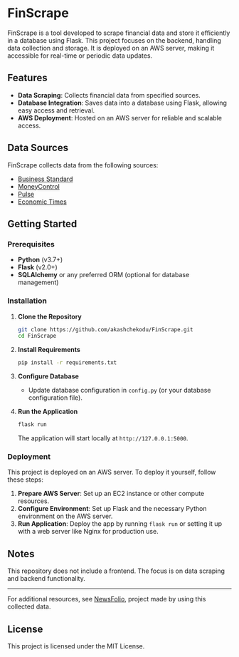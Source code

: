 # FinScrape

FinScrape is a tool developed to scrape financial data and store it efficiently in a database using Flask. This project focuses on the backend, handling data collection and storage. It is deployed on an AWS server, making it accessible for real-time or periodic data updates.

## Features

- **Data Scraping**: Collects financial data from specified sources.
- **Database Integration**: Saves data into a database using Flask, allowing easy access and retrieval.
- **AWS Deployment**: Hosted on an AWS server for reliable and scalable access.

## Data Sources

FinScrape collects data from the following sources:

- [Business Standard](https://www.business-standard.com/)
- [MoneyControl](https://www.moneycontrol.com/)
- [Pulse](https://pulse.zerodha.com/)
- [Economic Times](https://economictimes.indiatimes.com/)


## Getting Started

### Prerequisites

- **Python** (v3.7+)
- **Flask** (v2.0+)
- **SQLAlchemy** or any preferred ORM (optional for database management)

### Installation

1. **Clone the Repository**

   ```bash
   git clone https://github.com/akashchekodu/FinScrape.git
   cd FinScrape
   ```

2. **Install Requirements**

   ```bash
   pip install -r requirements.txt
   ```

3. **Configure Database**

   - Update database configuration in `config.py` (or your database configuration file).

4. **Run the Application**
   ```bash
   flask run
   ```
   The application will start locally at `http://127.0.0.1:5000`.

### Deployment

This project is deployed on an AWS server. To deploy it yourself, follow these steps:

1. **Prepare AWS Server**: Set up an EC2 instance or other compute resources.
2. **Configure Environment**: Set up Flask and the necessary Python environment on the AWS server.
3. **Run Application**: Deploy the app by running `flask run` or setting it up with a web server like Nginx for production use.

## Notes

This repository does not include a frontend. The focus is on data scraping and backend functionality.

---

For additional resources, see [NewsFolio](https://newsfolio.vercel.app/), project made by using this collected data.

## License

This project is licensed under the MIT License.

